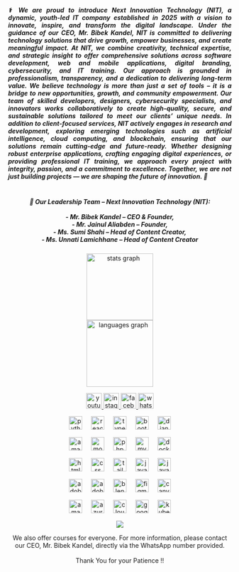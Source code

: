 <h5 align="justify"> ⚕️ We are proud to introduce <strong>Next Innovation Technology (NIT)</strong>, a dynamic, youth-led IT company established in 2025 with a vision to innovate, inspire, and transform the digital landscape. Under the guidance of our CEO, <strong>Mr. Bibek Kandel</strong>, NIT is committed to delivering technology solutions that drive growth, empower businesses, and create meaningful impact. At NIT, we combine creativity, technical expertise, and strategic insight to offer comprehensive solutions across software development, web and mobile applications, digital branding, cybersecurity, and IT training. Our approach is grounded in professionalism, transparency, and a dedication to delivering long-term value. We believe technology is more than just a set of tools – it is a bridge to new opportunities, growth, and community empowerment. Our team of skilled developers, designers, cybersecurity specialists, and innovators works collaboratively to create high-quality, secure, and sustainable solutions tailored to meet our clients’ unique needs. In addition to client-focused services, NIT actively engages in research and development, exploring emerging technologies such as artificial intelligence, cloud computing, and blockchain, ensuring that our solutions remain cutting-edge and future-ready. Whether designing robust enterprise applications, crafting engaging digital experiences, or providing professional IT training, we approach every project with integrity, passion, and a commitment to excellence. Together, we are not just building projects — we are shaping the future of innovation. 🚀 <br><br>
  
  <h5 align = "center" > 👥 <strong>Our Leadership Team – Next Innovation Technology (NIT):</strong><br><br> 
  - <strong>Mr. Bibek Kandel</strong> – CEO & Founder,<br>
  - <strong>Mr. Jainul Aliabden</strong> – Founder,<br>
  - <strong>Ms. Sumi Shahi</strong> – Head of Content Creator,<br>
  - <strong>Ms. Unnati Lamichhane</strong> – Head of Content Creator<br> </h5>

  
</h5> 
  
  
  <p> </p> 
  
  <div align="center"> <img src="https://github-readme-stats.vercel.app/api?username=nextintechhub&hide_title=false&hide_rank=false&show_icons=true&include_all_commits=true&count_private=true&disable_animations=false&theme=dracula&locale=en&hide_border=false" height="150" alt="stats graph" /> <br> <img src="https://github-readme-stats.vercel.app/api/top-langs?username=nextintechhub&locale=en&hide_title=false&layout=compact&card_width=320&langs_count=5&theme=dracula&hide_border=false" height="150" alt="languages graph" /> </div> <p> </p> <div align="center"> <a href="https://www.youtube.com/@nextinverse" target="_blank"> <img src="https://img.shields.io/static/v1?message=Youtube&logo=youtube&label=&color=FF0000&logoColor=white&labelColor=&style=for-the-badge" height="35" alt="youtube logo" /> </a> <a href="https://www.instagram.com/nextinnovationtech_" target="_blank"> <img src="https://img.shields.io/static/v1?message=Instagram&logo=instagram&label=&color=E4405F&logoColor=white&labelColor=&style=for-the-badge" height="35" alt="instagram logo" /> </a> <a href="https://www.facebook.com/nextinnovationtechh" target="_blank"> <img src="https://img.shields.io/static/v1?message=Facebook&logo=facebook&label=&color=1877F2&logoColor=white&labelColor=&style=for-the-badge" height="35" alt="facebook logo" /> </a> <a href="https://wa.me/9779769255781" target="_blank"> <img src="https://img.shields.io/static/v1?message=Whatsapp&logo=whatsapp&label=&color=25D366&logoColor=white&labelColor=&style=for-the-badge" height="35" alt="whatsapp logo" /> </a> </div> <p> </p> <div align="center"> <img src="https://skillicons.dev/icons?i=py" height="30" alt="python logo" /> <img width="12" /> <img src="https://skillicons.dev/icons?i=react" height="30" alt="react logo" /> <img width="12" /> <img src="https://skillicons.dev/icons?i=ts" height="30" alt="typescript logo" /> <img width="12" /> <img src="https://skillicons.dev/icons?i=bootstrap" height="30" alt="bootstrap logo" /> <img width="12" /> <img src="https://skillicons.dev/icons?i=django" height="30" alt="django logo" /> </div> <p> </p> <div align="center"> <img src="https://skillicons.dev/icons?i=dynamodb" height="30" alt="amazondynamodb logo" /> <img width="12" /> <img src="https://skillicons.dev/icons?i=mongodb" height="30" alt="mongodb logo" /> <img width="12" /> <img src="https://skillicons.dev/icons?i=php" height="30" alt="php logo" /> <img width="12" /> <img src="https://skillicons.dev/icons?i=mysql" height="30" alt="mysql logo" /> <img width="12" /> <img src="https://skillicons.dev/icons?i=docker" height="30" alt="docker logo" /> </div> <p> </p> <div align="center"> <img src="https://skillicons.dev/icons?i=html" height="30" alt="html5 logo" /> <img width="12" /> <img src="https://skillicons.dev/icons?i=css" height="30" alt="css logo" /> <img width="12" /> <img src="https://skillicons.dev/icons?i=tailwind" height="30" alt="tailwindcss logo" /> <img width="12" /> <img src="https://skillicons.dev/icons?i=js" height="30" alt="javascript logo" /> <img width="12" /> <img src="https://skillicons.dev/icons?i=java" height="30" alt="java logo" /> </div> <p> </p> <div align="center"> <img src="https://skillicons.dev/icons?i=ps" height="30" alt="adobephotoshop logo" /> <img width="12" /> <img src="https://skillicons.dev/icons?i=pr" height="30" alt="adobepremierepro logo" /> <img width="12" /> <img src="https://skillicons.dev/icons?i=blender" height="30" alt="blender logo" /> <img width="12" /> <img src="https://skillicons.dev/icons?i=figma" height="30" alt="figma logo" /> <img width="12" /> <img src="https://cdn.simpleicons.org/canva/00C4CC" height="30" alt="canva logo" /> </div> <p> </p> <div align="center"> <img src="https://skillicons.dev/icons?i=aws" height="30" alt="amazonwebservices logo" /> <img width="12" /> <img src="https://skillicons.dev/icons?i=azure" height="30" alt="azure logo" /> <img width="12" /> <img src="https://skillicons.dev/icons?i=cloudflare" height="30" alt="cloudflare logo" /> <img width="12" /> <img src="https://skillicons.dev/icons?i=gcp" height="30" alt="googlecloud logo" /> <img width="12" /> <img src="https://skillicons.dev/icons?i=kubernetes" height="30" alt="kubernetes logo" /> </div> <p> </p> <div align="center"> <img src="https://visitor-badge.laobi.icu/badge?page_id=nextintechhub.nextintechhub&" /> </div> <p> </p> <p align="center">We also offer courses for everyone. For more information, please contact our CEO, Mr. Bibek Kandel, directly via the WhatsApp number provided.<br><br>Thank You for your Patience !!</p> <br> <p> </p>
